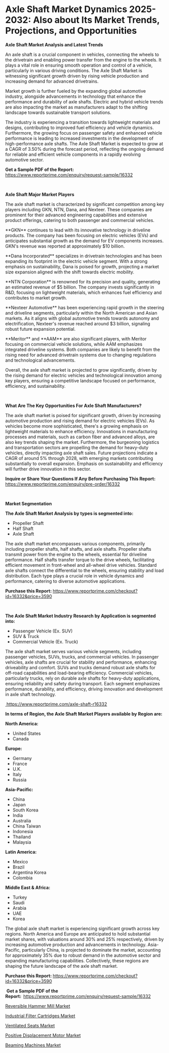 <p><h1>Axle Shaft Market Dynamics 2025-2032: Also about Its Market Trends, Projections, and Opportunities</h1></p><p><strong>Axle Shaft Market Analysis and Latest Trends</strong></p>
<p><p>An axle shaft is a crucial component in vehicles, connecting the wheels to the drivetrain and enabling power transfer from the engine to the wheels. It plays a vital role in ensuring smooth operation and control of a vehicle, particularly in various driving conditions. The Axle Shaft Market is witnessing significant growth driven by rising vehicle production and increasing demand for advanced drivetrains. </p><p>Market growth is further fueled by the expanding global automotive industry, alongside advancements in technology that enhance the performance and durability of axle shafts. Electric and hybrid vehicle trends are also impacting the market as manufacturers adapt to the shifting landscape towards sustainable transport solutions. </p><p>The industry is experiencing a transition towards lightweight materials and designs, contributing to improved fuel efficiency and vehicle dynamics. Furthermore, the growing focus on passenger safety and enhanced vehicle performance is leading to increased investments in the development of high-performance axle shafts. The Axle Shaft Market is expected to grow at a CAGR of 3.50% during the forecast period, reflecting the ongoing demand for reliable and efficient vehicle components in a rapidly evolving automotive sector.</p></p>
<p><strong>Get a Sample PDF of the Report:&nbsp;</strong> <a href="https://www.reportprime.com/enquiry/request-sample/16332?utm_campaign=2748&utm_medium=2&utm_source=Github&utm_content=ia&utm_term=17032025&utm_id=axle-shaft">https://www.reportprime.com/enquiry/request-sample/16332</a></p>
<p>&nbsp;</p>
<p><strong>Axle Shaft Major Market Players</strong></p>
<p><p>The axle shaft market is characterized by significant competition among key players including GKN, NTN, Dana, and Nexteer. These companies are prominent for their advanced engineering capabilities and extensive product offerings, catering to both passenger and commercial vehicles.</p><p>**GKN** continues to lead with its innovative technology in driveline products. The company has been focusing on electric vehicles (EVs) and anticipates substantial growth as the demand for EV components increases. GKN's revenue was reported at approximately $10 billion.</p><p>**Dana Incorporated** specializes in drivetrain technologies and has been expanding its footprint in the electric vehicle segment. With a strong emphasis on sustainability, Dana is poised for growth, projecting a market size expansion aligned with the shift towards electric mobility.</p><p>**NTN Corporation** is renowned for its precision and quality, generating an estimated revenue of $5 billion. The company invests significantly in R&D, focusing on lightweight materials, which enhances fuel efficiency and contributes to market growth.</p><p>**Nexteer Automotive** has been experiencing rapid growth in the steering and driveline segments, particularly within the North American and Asian markets. As it aligns with global automotive trends towards autonomy and electrification, Nexteer's revenue reached around $3 billion, signaling robust future expansion potential.</p><p>**Meritor** and **AAM** are also significant players, with Meritor focusing on commercial vehicle solutions, while AAM emphasizes integrated driveline systems. Both companies are likely to benefit from the rising need for advanced drivetrain systems due to changing regulations and technological advancements.</p><p>Overall, the axle shaft market is projected to grow significantly, driven by the rising demand for electric vehicles and technological innovation among key players, ensuring a competitive landscape focused on performance, efficiency, and sustainability.</p></p>
<p>&nbsp;</p>
<p><strong>What Are The Key Opportunities For Axle Shaft Manufacturers?</strong></p>
<p><p>The axle shaft market is poised for significant growth, driven by increasing automotive production and rising demand for electric vehicles (EVs). As vehicles become more sophisticated, there's a growing emphasis on lightweight materials to enhance efficiency. Innovations in manufacturing processes and materials, such as carbon fiber and advanced alloys, are also key trends shaping the market. Furthermore, the burgeoning logistics and transportation sectors are propelling the demand for heavy-duty vehicles, directly impacting axle shaft sales. Future projections indicate a CAGR of around 5% through 2028, with emerging markets contributing substantially to overall expansion. Emphasis on sustainability and efficiency will further drive innovation in this sector.</p></p>
<p><strong>Inquire or Share Your Questions If Any Before Purchasing This Report:</strong> <a href="https://www.reportprime.com/enquiry/pre-order/16332?utm_campaign=2748&utm_medium=2&utm_source=Github&utm_content=ia&utm_term=17032025&utm_id=axle-shaft">https://www.reportprime.com/enquiry/pre-order/16332</a></p>
<p>&nbsp;</p>
<p><strong>Market Segmentation</strong></p>
<p><strong>The Axle Shaft Market Analysis by types is segmented into:</strong></p>
<p><ul><li>Propeller Shaft</li><li>Half Shaft</li><li>Axle Shaft</li></ul></p>
<p><p>The axle shaft market encompasses various components, primarily including propeller shafts, half shafts, and axle shafts. Propeller shafts transmit power from the engine to the wheels, essential for driveline performance. Half shafts transfer torque to the drive wheels, facilitating efficient movement in front-wheel and all-wheel drive vehicles. Standard axle shafts connect the differential to the wheels, ensuring stability and load distribution. Each type plays a crucial role in vehicle dynamics and performance, catering to diverse automotive applications.</p></p>
<p><strong>Purchase this Report:&nbsp;</strong><a href="https://www.reportprime.com/checkout?id=16332&price=3590&utm_campaign=2748&utm_medium=2&utm_source=Github&utm_content=ia&utm_term=17032025&utm_id=axle-shaft">https://www.reportprime.com/checkout?id=16332&price=3590</a></p>
<p>&nbsp;</p>
<p><strong>The Axle Shaft Market Industry Research by Application is segmented into:</strong></p>
<p><ul><li>Passenger Vehicle (Ex. SUV)</li><li>SUV & Truck</li><li>Commercial Vehicle (Ex. Truck)</li></ul></p>
<p><p>The axle shaft market serves various vehicle segments, including passenger vehicles, SUVs, trucks, and commercial vehicles. In passenger vehicles, axle shafts are crucial for stability and performance, enhancing driveability and comfort. SUVs and trucks demand robust axle shafts for off-road capabilities and load-bearing efficiency. Commercial vehicles, particularly trucks, rely on durable axle shafts for heavy-duty applications, ensuring reliability and safety during transport. Each segment emphasizes performance, durability, and efficiency, driving innovation and development in axle shaft technology.</p></p>
<p><a href="https://www.reportprime.com/axle-shaft-r16332?utm_campaign=2748&utm_medium=2&utm_source=Github&utm_content=ia&utm_term=17032025&utm_id=axle-shaft">&nbsp;https://www.reportprime.com/axle-shaft-r16332</a></p>
<p><strong>In terms of Region, the Axle Shaft Market Players available by Region are:</strong></p>
<p>
    <p> <strong> North America: </strong>
        <ul>
            <li>United States</li>
            <li>Canada</li>
        </ul>
        </p> 
    <p> <strong> Europe: </strong>
        <ul>
            <li>Germany</li>
            <li>France</li>
            <li>U.K.</li>
            <li>Italy</li>
            <li>Russia</li>
        </ul>
        </p> 
    <p> <strong> Asia-Pacific: </strong>
        <ul>
            <li>China</li>
            <li>Japan</li>
            <li>South Korea</li>
            <li>India</li>
            <li>Australia</li>
            <li>China Taiwan</li>
            <li>Indonesia</li>
            <li>Thailand</li>
            <li>Malaysia</li>
        </ul>
        </p> 
    <p> <strong> Latin America: </strong>
        <ul>
            <li>Mexico</li>
            <li>Brazil</li>
            <li>Argentina Korea</li>
            <li>Colombia</li>
        </ul>
        </p> 
    <p> <strong> Middle East & Africa: </strong>
        <ul>
            <li>Turkey</li>
            <li>Saudi</li>
            <li>Arabia</li>
            <li>UAE</li>
            <li>Korea</li>
        </ul>
    </p>
    </p>
<p><p>The global axle shaft market is experiencing significant growth across key regions. North America and Europe are anticipated to hold substantial market shares, with valuations around 30% and 25% respectively, driven by increasing automotive production and advancements in technology. Asia-Pacific, particularly China, is projected to dominate the market, accounting for approximately 35% due to robust demand in the automotive sector and expanding manufacturing capabilities. Collectively, these regions are shaping the future landscape of the axle shaft market.</p></p>
<p><strong>Purchase this Report: </strong><a href="https://www.reportprime.com/checkout?id=16332&price=3590&utm_campaign=2748&utm_medium=2&utm_source=Github&utm_content=ia&utm_term=17032025&utm_id=axle-shaft">https://www.reportprime.com/checkout?id=16332&price=3590</a></p>
<p>&nbsp;<strong>Get a Sample PDF of the Report:&nbsp;&nbsp;</strong><a href="https://www.reportprime.com/enquiry/request-sample/16332?utm_campaign=2748&utm_medium=2&utm_source=Github&utm_content=ia&utm_term=17032025&utm_id=axle-shaft">https://www.reportprime.com/enquiry/request-sample/16332</a></p>
<p><strong></strong></p>
<p><p><a href="https://www.linkedin.com/pulse/overview-reversible-hammer-mill-market-competitive-landscape-kvhue?utm_campaign=2748&utm_medium=2&utm_source=Github&utm_content=ia&utm_term=17032025&utm_id=axle-shaft">Reversible Hammer Mill Market</a></p><p><a href="https://www.linkedin.com/pulse/industrial-filter-cartridges-market-analysis-size-share-sales-tb57c?utm_campaign=2748&utm_medium=2&utm_source=Github&utm_content=ia&utm_term=17032025&utm_id=axle-shaft">Industrial Filter Cartridges Market</a></p><p><a href="https://github.com/schwminh2001101/Market-Research-Report-List-1/blob/main/ventilated-seats-market.md?utm_campaign=2748&utm_medium=2&utm_source=Github&utm_content=ia&utm_term=17032025&utm_id=axle-shaft">Ventilated Seats Market</a></p><p><a href="https://www.linkedin.com/pulse/positive-displacement-motor-market-study-examiningthe-industrys-gjjec?utm_campaign=2748&utm_medium=2&utm_source=Github&utm_content=ia&utm_term=17032025&utm_id=axle-shaft">Positive Displacement Motor Market</a></p><p><a href="https://www.linkedin.com/pulse/in-depth-analysis-beaming-machines-market-selling-price-global-m0oac?utm_campaign=2748&utm_medium=2&utm_source=Github&utm_content=ia&utm_term=17032025&utm_id=axle-shaft">Beaming Machines Market</a></p></p>